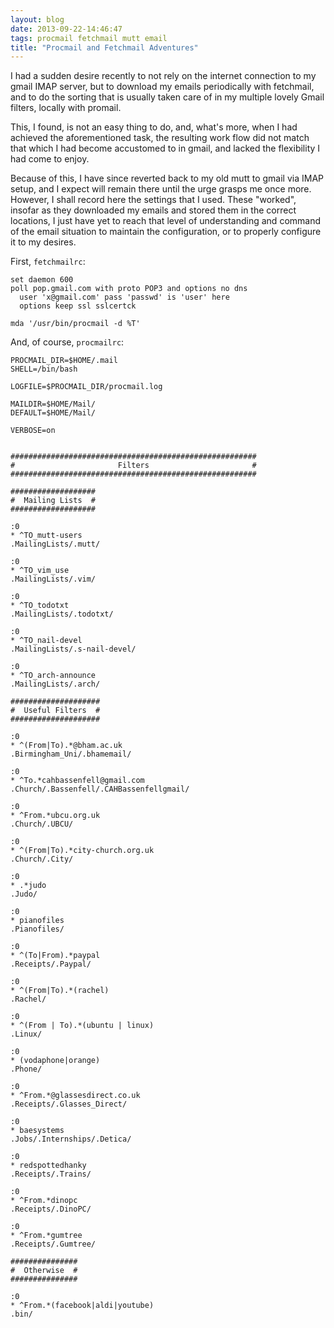 ```yaml
---
layout: blog
date: 2013-09-22-14:46:47
tags: procmail fetchmail mutt email
title: "Procmail and Fetchmail Adventures"
---
```


I had a sudden desire recently to not rely on the internet connection to my
gmail IMAP server, but to download my emails periodically with fetchmail, and to
do the sorting that is usually taken care of in my multiple lovely Gmail 
	filters, locally with promail.

This, I found, is not an easy thing to do, and, what's more, when I had achieved 
the aforementioned task, the resulting work flow did not match that which I had 
become accustomed to in gmail, and lacked the flexibility I had come to enjoy.

Because of this, I have since reverted back to my old mutt to gmail via IMAP 
setup, and I expect will remain there until the urge grasps me once more. 
However, I shall record here the settings that I used. These "worked", insofar 
as they downloaded my emails and stored them in the correct locations, I just 
have yet to reach that level of understanding and command of the email situation 
to maintain the configuration, or to properly configure it to my desires.

First, `fetchmailrc`:

	set daemon 600
	poll pop.gmail.com with proto POP3 and options no dns
  	  user 'x@gmail.com' pass 'passwd' is 'user' here
  	  options keep ssl sslcertck

	mda '/usr/bin/procmail -d %T'

And, of course, `procmailrc`:

	PROCMAIL_DIR=$HOME/.mail
	SHELL=/bin/bash

	LOGFILE=$PROCMAIL_DIR/procmail.log

	MAILDIR=$HOME/Mail/
	DEFAULT=$HOME/Mail/

	VERBOSE=on


	#######################################################	
	#                       Filters                       #
	#######################################################

	###################
	#  Mailing Lists  #
	###################

	:0
	* ^TO_mutt-users
	.MailingLists/.mutt/

	:0
	* ^TO_vim_use
	.MailingLists/.vim/

	:0
	* ^TO_todotxt
	.MailingLists/.todotxt/

	:0
	* ^TO_nail-devel
	.MailingLists/.s-nail-devel/

	:0
	* ^TO_arch-announce
	.MailingLists/.arch/
	
	####################
	#  Useful Filters  #
	####################

	:0
	* ^(From|To).*@bham.ac.uk
	.Birmingham_Uni/.bhamemail/

	:0
	* ^To.*cahbassenfell@gmail.com
	.Church/.Bassenfell/.CAHBassenfellgmail/

	:0
	* ^From.*ubcu.org.uk
	.Church/.UBCU/

	:0
	* ^(From|To).*city-church.org.uk
	.Church/.City/

	:0
	* .*judo
	.Judo/

	:0
	* pianofiles
	.Pianofiles/

	:0
	* ^(To|From).*paypal
	.Receipts/.Paypal/

	:0
	* ^(From|To).*(rachel)
	.Rachel/

	:0
	* ^(From | To).*(ubuntu | linux)
	.Linux/

	:0
	* (vodaphone|orange)
	.Phone/

	:0
	* ^From.*@glassesdirect.co.uk
	.Receipts/.Glasses_Direct/

	:0
	* baesystems
	.Jobs/.Internships/.Detica/

	:0
	* redspottedhanky
	.Receipts/.Trains/

	:0
	* ^From.*dinopc
	.Receipts/.DinoPC/

	:0
	* ^From.*gumtree
	.Receipts/.Gumtree/

	###############
	#  Otherwise  #
	###############

	:0
	* ^From.*(facebook|aldi|youtube)
	.bin/
